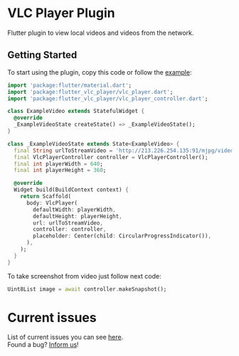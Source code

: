 #  VLC Player Plugin
Flutter plugin to view local videos and videos from the network.

## Getting Started
To start using the plugin, copy this code or follow the [example](https://github.com/solid-software/flutter_vlc_player/tree/master/example):
```dart
import 'package:flutter/material.dart';
import 'package:flutter_vlc_player/vlc_player.dart';
import 'package:flutter_vlc_player/vlc_player_controller.dart';

class ExampleVideo extends StatefulWidget {
  @override
  _ExampleVideoState createState() => _ExampleVideoState();
}

class _ExampleVideoState extends State<ExampleVideo> {
  final String urlToStreamVideo = 'http://213.226.254.135:91/mjpg/video.mjpg';
  final VlcPlayerController controller = VlcPlayerController();
  final int playerWidth = 640;
  final int playerHeight = 360;

  @override
  Widget build(BuildContext context) {
    return Scaffold(
      body: VlcPlayer(
        defaultWidth: playerWidth,
        defaultHeight: playerHeight,
        url: urlToStreamVideo,
        controller: controller,
        placeholder: Center(child: CircularProgressIndicator()),
      ),
    );
  }
}

```

To take screenshot from video just follow next code:
```dart
Uint8List image = await controller.makeSnapshot();
```

# Current issues
List of current issues you can see [here](https://github.com/solid-software/flutter_vlc_player/issues?q=is%3Aopen+is%3Aissue).  
Found a bug? [Inform us](https://github.com/solid-software/flutter_vlc_player/issues/new)!
